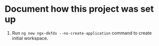 # Document how this project was set up

1. Run `ng new ngx-dkfds --no-create-application` command to create initial workspace.
